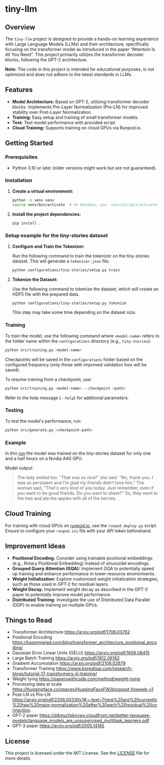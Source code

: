 # tiny-llm

## Overview

The `tiny-llm` project is designed to provide a hands-on learning experience with Large Language Models (LLMs) and their architecture, specifically focusing on the transformer model as introduced in the paper “Attention Is All You Need”. This project primarily utilizes the transformer decoder blocks, following the GPT-2 architecture.

**Note:** The code in this project is intended for educational purposes, is not optimized and does not adhere to the latest standards in LLMs.

## Features

- **Model Architecture:** Based on GPT-2, utilizing transformer decoder blocks. Implements Pre-Layer Normalization (Pre-LN) for improved stability over Post-Layer Normalization.
- **Training:** Easy setup and training of small transformer models.
- **Test:** Test model performance with provided script.
- **Cloud Training:** Supports training on cloud GPUs via Runpod.io.

## Getting Started

### Prerequisites

- Python 3.10 or later (older versions might work but are not guaranteed).

### Installation

1. **Create a virtual environment:**

   ```bash
   python -m venv venv
   source venv/bin/activate  # On Windows, use `venv\Scripts\activate`
   ```

2. **Install the project dependencies:**

   ```bash
   pip install .
   ```

### Setup example for the tiny-stories dataset

1. **Configure and Train the Tokenizer:**

   Run the following command to train the tokenizer on the tiny-stories dataset. This will generate a `tokenizer.json` file.

   ```bash
   python configurations/tiny-stories/setup.py train
   ```

2. **Tokenize the Dataset:**

   Use the following command to tokenize the dataset, which will create an HDF5 file with the prepared data.

   ```bash
   python configurations/tiny-stories/setup.py tokenize
   ```

   This step may take some time depending on the dataset size.

### Training

To train the model, use the following command where `<model-name>` refers to the folder name within the `configurations` directory (e.g., `tiny-stories`):

```bash
python src/training.py <model-name>
```

Checkpoints will be saved in the `configurations` folder based on the configured frequency (only those with improved validation loss will be saved).

To resume training from a checkpoint, use:

```bash
python src/training.py <model-name> --checkpoint <path>
```

Refer to the help message (`--help`) for additional parameters.

### Testing

To test the model's performance, run:

```bash
python src/generate.py <checkpoint-path>
```

### Example

In this [run](https://api.wandb.ai/links/quentin-wendegass-bitmovin/2z44b4ck) the model was trained on the tiny-stories dataset for only one and a half hours on a Nvidia A40 GPU.

Model output:
> The lady smiled too. "That was so nice!" she said. "No, thank you. I was so persistent and I'm glad my friends didn't love him."
The woman said, "That's very kind of you today. Just remember, even if you want to be good friends. Do you want to share?"
So, they went to the tree and ate the apples with all of the berries.

## Cloud Training

For training with cloud GPUs on [runpod.io](https://www.runpod.io), use the `runpod_deploy.py` script. Ensure to configure your `runpod.ini` file with your API token beforehand.

## Improvement Ideas

- **Positional Encoding:** Consider using trainable positional embeddings (e.g., Rotary Positional Embedding) instead of sinusoidal encodings.
- **Grouped Query Attention (GQA):** Implement GQA to potentially speed up training and enhance performance in lower-resource environments.
- **Weight Initialization:** Explore customized weight initialization strategies, such as those used in GPT-2 for residual layers.
- **Weight Decay:** Implement weight decay as described in the GPT-3 paper to potentially improve model performance.
- **Distributed Training:** Investigate the use of Distributed Data Parallel (DDP) to enable training on multiple GPUs.

## Things to Read
* Transformer Architecture https://arxiv.org/pdf/1706.03762
* Positional Encoding https://kazemnejad.com/blog/transformer_architecture_positional_encoding/
* Gaussian Error Linear Units (GELU) https://arxiv.org/pdf/1606.08415
* Large Batch Training https://arxiv.org/pdf/1812.06162
* Gradient Accumulation https://arxiv.org/pdf/2106.02679
* Transformer Training https://www.borealisai.com/research-blogs/tutorial-17-transformers-iii-training/
* Weight tying https://paperswithcode.com/method/weight-tying
* Processing data at scale https://huggingface.co/spaces/HuggingFaceFW/blogpost-fineweb-v1
* Post-LN vs Pre-LN https://arxiv.org/pdf/2206.00330v1#:~:text=There%20are%20currently%20two%20major,normalization%20after%20each%20residual%20connection.
* GPT-2 paper https://d4mucfpksywv.cloudfront.net/better-language-models/language_models_are_unsupervised_multitask_learners.pdf
* GPT-3 paper https://arxiv.org/pdf/2005.14165

## License

This project is licensed under the MIT License. See the [LICENSE](LICENSE) file for more details.
